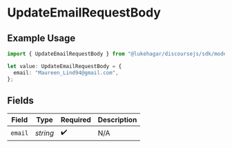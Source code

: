 # UpdateEmailRequestBody

## Example Usage

```typescript
import { UpdateEmailRequestBody } from "@lukehagar/discoursejs/sdk/models/operations";

let value: UpdateEmailRequestBody = {
  email: "Maureen_Lind94@gmail.com",
};
```

## Fields

| Field              | Type               | Required           | Description        |
| ------------------ | ------------------ | ------------------ | ------------------ |
| `email`            | *string*           | :heavy_check_mark: | N/A                |